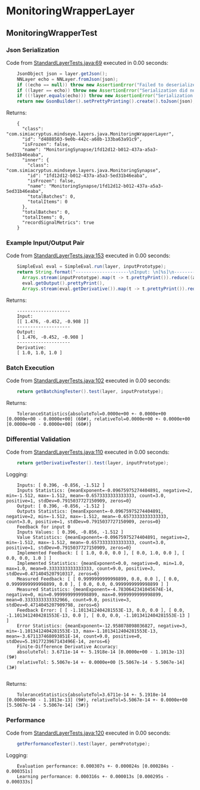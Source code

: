 # MonitoringWrapperLayer
## MonitoringWrapperTest
### Json Serialization
Code from [StandardLayerTests.java:69](../../../../../../../src/main/java/com/simiacryptus/mindseye/test/StandardLayerTests.java#L69) executed in 0.00 seconds: 
```java
    JsonObject json = layer.getJson();
    NNLayer echo = NNLayer.fromJson(json);
    if ((echo == null)) throw new AssertionError("Failed to deserialize");
    if ((layer == echo)) throw new AssertionError("Serialization did not copy");
    if ((!layer.equals(echo))) throw new AssertionError("Serialization not equal");
    return new GsonBuilder().setPrettyPrinting().create().toJson(json);
```

Returns: 

```
    {
      "class": "com.simiacryptus.mindseye.layers.java.MonitoringWrapperLayer",
      "id": "d4888503-9e0b-442c-a68b-133ba63a91c9",
      "isFrozen": false,
      "name": "MonitoringSynapse/1fd12d12-b012-437a-a5a3-5ed31b46eaba",
      "inner": {
        "class": "com.simiacryptus.mindseye.layers.java.MonitoringSynapse",
        "id": "1fd12d12-b012-437a-a5a3-5ed31b46eaba",
        "isFrozen": false,
        "name": "MonitoringSynapse/1fd12d12-b012-437a-a5a3-5ed31b46eaba",
        "totalBatches": 0,
        "totalItems": 0
      },
      "totalBatches": 0,
      "totalItems": 0,
      "recordSignalMetrics": true
    }
```



### Example Input/Output Pair
Code from [StandardLayerTests.java:153](../../../../../../../src/main/java/com/simiacryptus/mindseye/test/StandardLayerTests.java#L153) executed in 0.00 seconds: 
```java
    SimpleEval eval = SimpleEval.run(layer, inputPrototype);
    return String.format("--------------------\nInput: \n[%s]\n--------------------\nOutput: \n%s\n--------------------\nDerivative: \n%s",
      Arrays.stream(inputPrototype).map(t -> t.prettyPrint()).reduce((a, b) -> a + ",\n" + b).get(),
      eval.getOutput().prettyPrint(),
      Arrays.stream(eval.getDerivative()).map(t -> t.prettyPrint()).reduce((a, b) -> a + ",\n" + b).get());
```

Returns: 

```
    --------------------
    Input: 
    [[ 1.476, -0.452, -0.908 ]]
    --------------------
    Output: 
    [ 1.476, -0.452, -0.908 ]
    --------------------
    Derivative: 
    [ 1.0, 1.0, 1.0 ]
```



### Batch Execution
Code from [StandardLayerTests.java:102](../../../../../../../src/main/java/com/simiacryptus/mindseye/test/StandardLayerTests.java#L102) executed in 0.00 seconds: 
```java
    return getBatchingTester().test(layer, inputPrototype);
```

Returns: 

```
    ToleranceStatistics{absoluteTol=0.0000e+00 +- 0.0000e+00 [0.0000e+00 - 0.0000e+00] (60#), relativeTol=0.0000e+00 +- 0.0000e+00 [0.0000e+00 - 0.0000e+00] (60#)}
```



### Differential Validation
Code from [StandardLayerTests.java:110](../../../../../../../src/main/java/com/simiacryptus/mindseye/test/StandardLayerTests.java#L110) executed in 0.00 seconds: 
```java
    return getDerivativeTester().test(layer, inputPrototype);
```
Logging: 
```
    Inputs: [ 0.396, -0.856, -1.512 ]
    Inputs Statistics: {meanExponent=-0.09675975274404891, negative=2, min=-1.512, max=-1.512, mean=-0.6573333333333333, count=3.0, positive=1, stdDev=0.7915037727150909, zeros=0}
    Output: [ 0.396, -0.856, -1.512 ]
    Outputs Statistics: {meanExponent=-0.09675975274404891, negative=2, min=-1.512, max=-1.512, mean=-0.6573333333333333, count=3.0, positive=1, stdDev=0.7915037727150909, zeros=0}
    Feedback for input 0
    Inputs Values: [ 0.396, -0.856, -1.512 ]
    Value Statistics: {meanExponent=-0.09675975274404891, negative=2, min=-1.512, max=-1.512, mean=-0.6573333333333333, count=3.0, positive=1, stdDev=0.7915037727150909, zeros=0}
    Implemented Feedback: [ [ 1.0, 0.0, 0.0 ], [ 0.0, 1.0, 0.0 ], [ 0.0, 0.0, 1.0 ] ]
    Implemented Statistics: {meanExponent=0.0, negative=0, min=1.0, max=1.0, mean=0.3333333333333333, count=9.0, positive=3, stdDev=0.4714045207910317, zeros=6}
    Measured Feedback: [ [ 0.9999999999998899, 0.0, 0.0 ], [ 0.0, 0.9999999999998899, 0.0 ], [ 0.0, 0.0, 0.9999999999998899 ] ]
    Measured Statistics: {meanExponent=-4.7830642341045674E-14, negative=0, min=0.9999999999998899, max=0.9999999999998899, mean=0.3333333333332966, count=9.0, positive=3, stdDev=0.4714045207909798, zeros=6}
    Feedback Error: [ [ -1.1013412404281553E-13, 0.0, 0.0 ], [ 0.0, -1.1013412404281553E-13, 0.0 ], [ 0.0, 0.0, -1.1013412404281553E-13 ] ]
    Error Statistics: {meanExponent=-12.958078098036827, negative=3, min=-1.1013412404281553E-13, max=-1.1013412404281553E-13, mean=-3.671137468093851E-14, count=9.0, positive=0, stdDev=5.1917723967143496E-14, zeros=6}
    Finite-Difference Derivative Accuracy:
    absoluteTol: 3.6711e-14 +- 5.1918e-14 [0.0000e+00 - 1.1013e-13] (9#)
    relativeTol: 5.5067e-14 +- 0.0000e+00 [5.5067e-14 - 5.5067e-14] (3#)
    
```

Returns: 

```
    ToleranceStatistics{absoluteTol=3.6711e-14 +- 5.1918e-14 [0.0000e+00 - 1.1013e-13] (9#), relativeTol=5.5067e-14 +- 0.0000e+00 [5.5067e-14 - 5.5067e-14] (3#)}
```



### Performance
Code from [StandardLayerTests.java:120](../../../../../../../src/main/java/com/simiacryptus/mindseye/test/StandardLayerTests.java#L120) executed in 0.00 seconds: 
```java
    getPerformanceTester().test(layer, permPrototype);
```
Logging: 
```
    Evaluation performance: 0.000307s +- 0.000024s [0.000284s - 0.000351s]
    Learning performance: 0.000316s +- 0.000013s [0.000295s - 0.000333s]
    
```

